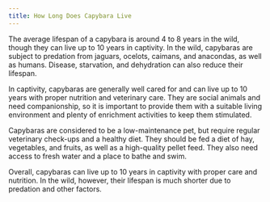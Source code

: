 ```yaml
---
title: How Long Does Capybara Live
---
```


The average lifespan of a capybara is around 4 to 8 years in the wild, though they can live up to 10 years in captivity. In the wild, capybaras are subject to predation from jaguars, ocelots, caimans, and anacondas, as well as humans. Disease, starvation, and dehydration can also reduce their lifespan.

In captivity, capybaras are generally well cared for and can live up to 10 years with proper nutrition and veterinary care. They are social animals and need companionship, so it is important to provide them with a suitable living environment and plenty of enrichment activities to keep them stimulated.

Capybaras are considered to be a low-maintenance pet, but require regular veterinary check-ups and a healthy diet. They should be fed a diet of hay, vegetables, and fruits, as well as a high-quality pellet feed. They also need access to fresh water and a place to bathe and swim.

Overall, capybaras can live up to 10 years in captivity with proper care and nutrition. In the wild, however, their lifespan is much shorter due to predation and other factors.